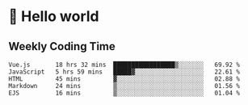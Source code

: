 # 🍻 Hello world

## Weekly Coding Time
<!--START_SECTION:waka-->

```text
Vue.js       18 hrs 32 mins  █████████████████▒░░░░░░░   69.92 %
JavaScript   5 hrs 59 mins   █████▓░░░░░░░░░░░░░░░░░░░   22.61 %
HTML         45 mins         ▓░░░░░░░░░░░░░░░░░░░░░░░░   02.88 %
Markdown     24 mins         ▒░░░░░░░░░░░░░░░░░░░░░░░░   01.56 %
EJS          16 mins         ▒░░░░░░░░░░░░░░░░░░░░░░░░   01.04 %
```

<!--END_SECTION:waka-->
